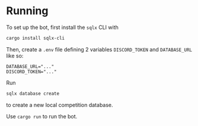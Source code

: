 # Running

To set up the bot, first install the `sqlx` CLI with 
```bash
cargo install sqlx-cli
```
Then, create a `.env` file defining 2 variables `DISCORD_TOKEN` and `DATABASE_URL` like so:
```env
DATABASE_URL="..."
DISCORD_TOKEN="..."
```
Run
```bash
sqlx database create
```
to create a new local competition database.

Use `cargo run` to run the bot.
